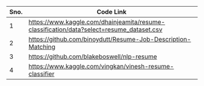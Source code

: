 |Sno.|Code Link|
|-|---------|
|1|https://www.kaggle.com/dhainjeamita/resume-classification/data?select=resume_dataset.csv| For classification of skills under a category |
|2|https://github.com/binoydutt/Resume-Job-Description-Matching|
|3|https://github.com/blakeboswell/nlp-resume|
|4|https://www.kaggle.com/vingkan/vinesh-resume-classifier | Classifying given dataset if it gets accepted/rejected based on skills | 

